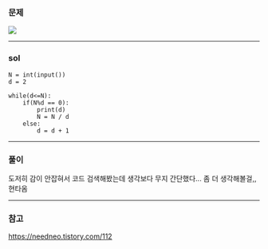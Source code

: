 ### 문제
![](https://images.velog.io/images/chestnut1044/post/1bbf9fac-8ffa-4bb8-9245-b9ee102deee4/image.png)

---

### sol
```
N = int(input())
d = 2

while(d<=N):
    if(N%d == 0):
        print(d)
        N = N / d
    else:
        d = d + 1

```

---


### 풀이
도저히 감이 안잡혀서 코드 검색해봤는데 생각보다 무지 간단했다...
좀 더 생각해볼걸,, 현타옴

---

### 참고
https://needneo.tistory.com/112